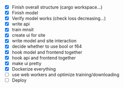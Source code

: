 - [x] Finish overall structure (cargo workspace...)
- [x] Finish model
- [x] Verify model works (check loss decreasing...)
- [x] write api
- [x] train mnsit
- [x] create ui for site
- [x] write model and site interaction
- [x] decide whether to use bool or f64
- [x] hook model and frontend together
- [x] hook api and frontend together
- [x] make ui pretty
- [x] Dockerize everything
- [ ] use web workers and optimize training/downloading
- [ ] Deploy
